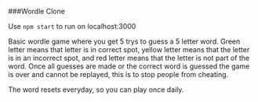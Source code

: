 ###Wordle Clone

Use `npm start` to run on localhost:3000

Basic wordle game where you get 5 trys to guess a 5 letter word. Green letter means that letter is in correct spot, yellow letter means that the letter is in an incorrect spot, and red letter means that the letter is not part of the word. Once all guesses are made or the correct word is guessed the game is over and cannot be replayed, this is to stop people from cheating.

The word resets everyday, so you can play once daily.

